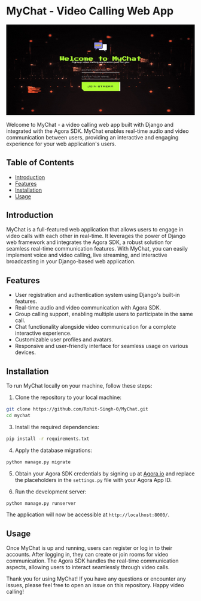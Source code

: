 # MyChat - Video Calling Web App

![MyChat Login Page](https://github.com/Rohit-Singh-0/MyChat/blob/main/static/Web%20capture_5-8-2023_17197_127.0.0.1.jpeg)

Welcome to MyChat - a video calling web app built with Django and integrated with the Agora SDK. MyChat enables real-time audio and video communication between users, providing an interactive and engaging experience for your web application's users.

## Table of Contents

- [Introduction](#introduction)
- [Features](#features)
- [Installation](#installation)
- [Usage](#usage)


## Introduction

MyChat is a full-featured web application that allows users to engage in video calls with each other in real-time. It leverages the power of Django web framework and integrates the Agora SDK, a robust solution for seamless real-time communication features. With MyChat, you can easily implement voice and video calling, live streaming, and interactive broadcasting in your Django-based web application.

## Features

- User registration and authentication system using Django's built-in features.
- Real-time audio and video communication with Agora SDK.
- Group calling support, enabling multiple users to participate in the same call.
- Chat functionality alongside video communication for a complete interactive experience.
- Customizable user profiles and avatars.
- Responsive and user-friendly interface for seamless usage on various devices.

## Installation

To run MyChat locally on your machine, follow these steps:

1. Clone the repository to your local machine:

```bash
git clone https://github.com/Rohit-Singh-0/MyChat.git
cd mychat
```

3. Install the required dependencies:

```bash
pip install -r requirements.txt
```

4. Apply the database migrations:

```bash
python manage.py migrate
```

5. Obtain your Agora SDK credentials by signing up at [Agora.io](https://www.agora.io) and replace the placeholders in the `settings.py` file with your Agora App ID.

6. Run the development server:

```bash
python manage.py runserver
```

The application will now be accessible at `http://localhost:8000/`.

## Usage

Once MyChat is up and running, users can register or log in to their accounts. After logging in, they can create or join rooms for video communication. The Agora SDK handles the real-time communication aspects, allowing users to interact seamlessly through video calls.

Thank you for using MyChat! If you have any questions or encounter any issues, please feel free to open an issue on this repository. Happy video calling!
